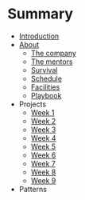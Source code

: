 # Summary

* [Introduction](README.md)
* [About](about/README.md)
   * [The company](about/company.md)
   * [The mentors](about/mentors.md)
   * [Survival](about/money.md)
   * [Schedule](about/schedule.md)
   * [Facilities](about/facilities.md)
   * [Playbook](about/playbook.md)
* Projects
   * [Week 1](projects/week1.md)
   * [Week 2](projects/week2.md)
   * [Week 3](projects/week3.md)
   * [Week 4](projects/week4.md)
   * [Week 5](projects/week5.md)
   * [Week 6](projects/week6.md)
   * [Week 7](projects/week7.md)
   * [Week 8](projects/week8.md)
   * [Week 9](projects/week9.md)
* Patterns
